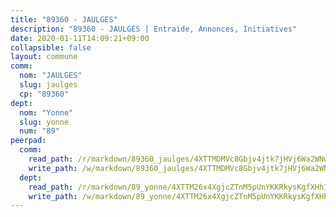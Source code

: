 ```yaml
---
title: "89360 - JAULGES"
description: "89360 - JAULGES | Entraide, Annonces, Initiatives"
date: 2020-01-11T14:09:21+09:00
collapsible: false
layout: commune
comm:
  nom: "JAULGES"
  slug: jaulges
  cp: "89360"
dept:
  nom: "Yonne"
  slug: yonne
  num: "89"
peerpad:
  comm:
    read_path: /r/markdown/89360_jaulges/4XTTMDMVc8Gbjv4jtk7jHVj6Wa2WNwo5ak8xbZ4VwBAD6QC9v
    write_path: /w/markdown/89360_jaulges/4XTTMDMVc8Gbjv4jtk7jHVj6Wa2WNwo5ak8xbZ4VwBAD6QC9v-K3TgUYtfA7pXjchTeBTcRGFCNvWRYtXPFHoYfyyhx2NGCM38eXPQZEHmrYwZLrG39UBFFShj9XTeyvqmcsYTXAsSTyDT9cVUf2PSxG9rHz36SsHGSDgW2B6pKCAZnkXynqS5FESk
  dept:
    read_path: /r/markdown/89_yonne/4XTTM26x4XgjcZTnM5pUnYKKRkysKgfXHh1wiigoPHqn9LDKB
    write_path: /w/markdown/89_yonne/4XTTM26x4XgjcZTnM5pUnYKKRkysKgfXHh1wiigoPHqn9LDKB-K3TgU4xaMVqzoRnPJNyddApuMoWvJyHL35bzooauYvdhG3MLg3ikjpoueq9BDtqVP4hJBQxpPxix2gohzXyST9tZPnEkyXpDMdHiAFpx7EU6e8WgvFk7NPsBQepM8o13bG9dyqq7
---
```



